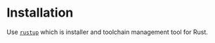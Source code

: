 # Installation

Use [`rustup`](https://www.rustup.rs) which is installer and toolchain
management tool for Rust.
